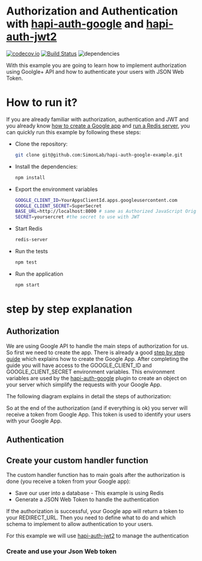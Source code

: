 # Authorization and Authentication with [hapi-auth-google](https://github.com/dwyl/hapi-auth-google) and [hapi-auth-jwt2](https://github.com/dwyl/hapi-auth-jwt2)

[![codecov.io](https://codecov.io/github/SimonLab/hapi-auth-google-example/coverage.svg?branch=master)](https://codecov.io/github/SimonLab/hapi-auth-google-example?branch=master)
[![Build Status](https://travis-ci.org/SimonLab/hapi-auth-google-example.svg?branch=master)](https://travis-ci.org/SimonLab/hapi-auth-google-example)
![dependencies](https://david-dm.org/SimonLab/hapi-auth-google-example.svg)

With this example you are going to learn how to implement authorization using Goolgle+ API and how to authenticate your users with JSON Web Token.

# How to run it?

If you are already familiar with authorization, authentication and JWT and you already know [how to create a Google app](https://github.com/dwyl/hapi-auth-google/blob/master/GOOGLE-APP-STEP-BY-STEP-GUIDE.md) and [run a Redis server](https://github.com/dwyl/learn-redis), you can quickly run this example by following these steps:

- Clone the repository:

  ```sh
  git clone git@github.com:SimonLab/hapi-auth-google-example.git
  ```

- Install the dependencies:

  ```sh
  npm install
  ```

- Export the environment variables

  ```sh
  GOOGLE_CLIENT_ID=YourAppsClientId.apps.googleusercontent.com
  GOOGLE_CLIENT_SECRET=SuperSecret
  BASE_URL=http://localhost:8000 # same as Authorized JavaScript Origin in your google app
  SECRET=yoursercret #the secret to use with JWT
  ```

- Start Redis

  ```sh
  redis-server
  ```

- Run the tests

  ```sh
  npm test
  ```

- Run the application

  ```sh
  npm start
  ```

# step by step explanation

## Authorization

We are using Google API to handle the main steps of authorization for us. So first we need to create the app. There is already a good [step by step guide](https://github.com/dwyl/hapi-auth-google/blob/master/GOOGLE-APP-STEP-BY-STEP-GUIDE.md) which explains how to create the Google App. After completing the guide you will have access to the GOOGLE_CLIENT_ID and GOOGLE_CLIENT_SECRET environment variables. This environment variables are used by the [hapi-auth-google](https://github.com/dwyl/hapi-auth-google) plugin to create an object on your server which simplify the requests with your Google App.

The following diagram explains in detail the steps of authorization:



So at the end of the authorization (and if everything is ok) you server will receive a token from Google App. This token is used to identify your users with your Google App.
## Authentication

## Create your custom handler function

The custom handler function has to main goals after the authorization is done (you receive a token from your Google app):

* Save our user into a database - This example is using Redis
* Generate a JSON Web Token to handle the authentication

If the authorization is successful, your Google app will return a token to your REDIRECT_URL. Then you need to define what to do and which schema to implement to allow authentication to your users.

For this example we will use [hapi-auth-jwt2](https://github.com/dwyl/hapi-auth-jwt2) to manage the authentication

### Create and use your Json Web token
